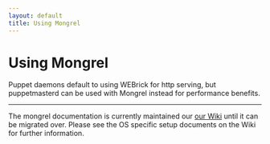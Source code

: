 ```yaml
---
layout: default
title: Using Mongrel
---
```


Using Mongrel
=============

Puppet daemons default to using WEBrick for http serving, but puppetmasterd can be used with Mongrel instead for performance
benefits. 


* * * 

The mongrel documentation is currently maintained our [our Wiki](http://projects.puppetlabs.com/projects/puppet/wiki/Using_Mongrel) until it can be migrated over.  Please see the OS specific setup documents on the Wiki for further information.

